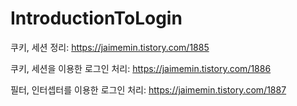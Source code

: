 # IntroductionToLogin

쿠키, 세션 정리: https://jaimemin.tistory.com/1885

쿠키, 세션을 이용한 로그인 처리: https://jaimemin.tistory.com/1886

필터, 인터셉터를 이용한 로그인 처리: https://jaimemin.tistory.com/1887
